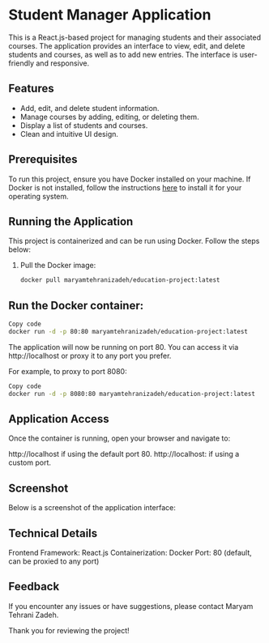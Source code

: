 # Student Manager Application

This is a React.js-based project for managing students and their associated courses. The application provides an interface to view, edit, and delete students and courses, as well as to add new entries. The interface is user-friendly and responsive.

## Features

- Add, edit, and delete student information.
- Manage courses by adding, editing, or deleting them.
- Display a list of students and courses.
- Clean and intuitive UI design.

## Prerequisites

To run this project, ensure you have Docker installed on your machine. If Docker is not installed, follow the instructions [here](https://docs.docker.com/get-docker/) to install it for your operating system.

## Running the Application

This project is containerized and can be run using Docker. Follow the steps below:

1. Pull the Docker image:
   ```bash
   docker pull maryamtehranizadeh/education-project:latest
   ```

## Run the Docker container:

```bash
Copy code
docker run -d -p 80:80 maryamtehranizadeh/education-project:latest
```

The application will now be running on port 80. You can access it via http://localhost or proxy it to any port you prefer.

For example, to proxy to port 8080:

```bash
Copy code
docker run -d -p 8080:80 maryamtehranizadeh/education-project:latest
```

## Application Access

Once the container is running, open your browser and navigate to:

http://localhost if using the default port 80.
http://localhost:<your-port> if using a custom port.

## Screenshot

Below is a screenshot of the application interface:

## Technical Details

Frontend Framework: React.js
Containerization: Docker
Port: 80 (default, can be proxied to any port)

## Feedback

If you encounter any issues or have suggestions, please contact Maryam Tehrani Zadeh.

Thank you for reviewing the project!
